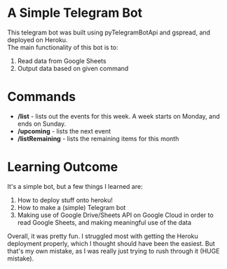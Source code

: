 # A Simple Telegram Bot
This telegram bot was built using pyTelegramBotApi and gspread, and deployed on Heroku.  
The main functionality of this bot is to:
1) Read data from Google Sheets
2) Output data based on given command

# Commands
- **/list** - lists out the events for this week. A week starts on Monday, and ends on Sunday.
- **/upcoming** - lists the next event
- **/listRemaining** - lists the remaining items for this month

# Learning Outcome
It's a simple bot, but a few things I learned are:
1) How to deploy stuff onto heroku!
2) How to make a (simple) Telegram bot
3) Making use of Google Drive/Sheets API on Google Cloud in order to read Google Sheets, and making meaningful use of the data

Overall, it was pretty fun. I struggled most with getting the Heroku deployment properly, which I thought should have been the easiest. But that's my own mistake, as I was really just trying to rush through it (HUGE mistake).
